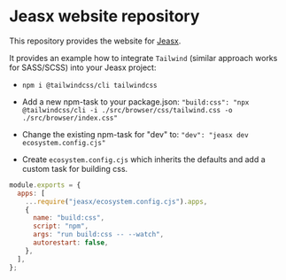# Jeasx website repository

This repository provides the website for [Jeasx](https://github.com/jeasx/jeasx).

It provides an example how to integrate `Tailwind` (similar approach works for SASS/SCSS) into your Jeasx project:

- `npm i @tailwindcss/cli tailwindcss`

- Add a new npm-task to your package.json: `"build:css": "npx @tailwindcss/cli -i ./src/browser/css/tailwind.css -o ./src/browser/index.css"`

- Change the existing npm-task for "dev" to: `"dev": "jeasx dev ecosystem.config.cjs"`

- Create `ecosystem.config.cjs` which inherits the defaults and add a custom task for building css.

```js
module.exports = {
  apps: [
    ...require("jeasx/ecosystem.config.cjs").apps,
    {
      name: "build:css",
      script: "npm",
      args: "run build:css -- --watch",
      autorestart: false,
    },
  ],
};
```
